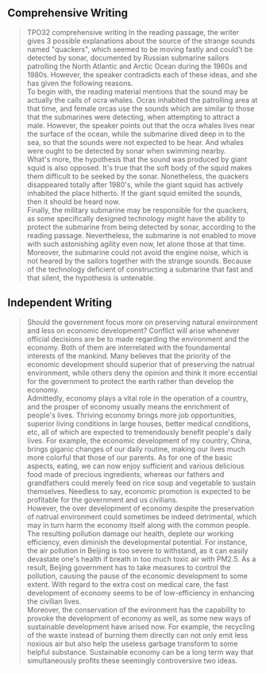 ## Comprehensive Writing
> TPO32 comprehensive writing
In the reading passage, the writer gives 3 possible explanations about the source of the strange sounds named "quackers", which seemed to be moving fastly and could't be detected by sonar, documented by Russian submarine sailors patrolling the North Atlantic and Arctic Ocean during the 1960s and 1980s. However, the speaker contradicts each of these ideas, and she has given the following reasons.<br>
To begin with, the reading material mentions that the sound may be actually the calls of ocra whales. Ocras inhabited the patrolling area at that time, and female orcas use the sounds which are similar to those that the submarines were detecting, when attempting to attract a male. However, the speaker points out that the ocra whales lives near the surface of the ocean, while the submarine dived deep in to the sea, so that the sounds were not expected to be hear. And whales were ought to be detected by sonar when swimming nearby.<br>
What's more, the hypothesis that the sound was produced by giant squid is also opposed. It's true that the soft body of the squid makes them difficult to be seeked by the sonar. Nonetheless, the quackers disappeared totally after 1980's, while the giant squid has actively inhabited the place hitherto. If the giant squid emiited the sounds, then it should be heard now.<br>
Finally, the military submarine may be responsible for the quackers, as some specifically designed technology might have the ability to protect the submarine from being detected by sonar, according to the reading passage. Nevertheless, the submarine is not enabled to move with such astonishing agility even now, let alone those at that time. Moreover, the submarine could not avoid the engine noise, which is not heared by the sailors together with the strange sounds. Because of the technology deficient of constructing a submarine that fast and that silent, the hypothesis is untenable.<br>
## Independent Writing
> Should the government focus more on preserving natural environment and less on economic development?
Conflict will arise whenever official decisions are be to made regarding the environment and the economy. Both of them are interrelated with the foundamental interests of the mankind. Many believes that the priority of the economic development should superior that of preserving the natrual environment, while others deny the opinion and think it more eccential for the government to protect the earth rather than develop the economy.<br>
Admittedly, economy plays a vital role in the operation of a country, and the prosper of economy usually means the enrichment of people's lives. Thriving economy brings more job opportunities, superior living conditions in large houses, better medical conditions, etc, all of which are expected to tremendously benefit people's daily lives. For example, the economic development of my country, China, brings giganic changes of our daily routine, making our lives much more colorful that those of our parents. As for one of the basic aspects, eating, we can now enjoy sufficient and various delicious food made of precious ingredients, whereas our fathers and grandfathers could merely feed on rice soup and vegetable to sustain themselves. Needless to say, economic promotion is expected to be profitable for the government and us civilians.<br>
However, the over development of economy despite the preservation of natrual environment could sometimes be indeed detrimental, which may in turn harm the economy itself along with the common people. The resulting pollution damage our health, deplete our working efficiency, even diminish the developmental potential. For instance, the air pollution in Beijing is too severe to withstand, as it can easily devastate one's health if breath in too much toxic air with PM2.5. As a result, Beijing government has to take measures to control the pollution, causing the pause of the economic development to some extent. With regard to the extra cost on medical care, the fast development of economy seems to be of low-efficiency in enhancing the civilian lives.<br>
Moreover, the conservation of the evironment has the capability to provoke the development of economy as well, as some new ways of sustainable development have arised now. For example, the recycling of the waste instead of burning them directly can not only emit less noxious air but also help the useless garbage transform to some helpful substance. Sustainable economy can be a long term way that simultaneously profits these seemingly controversive two ideas.<br>